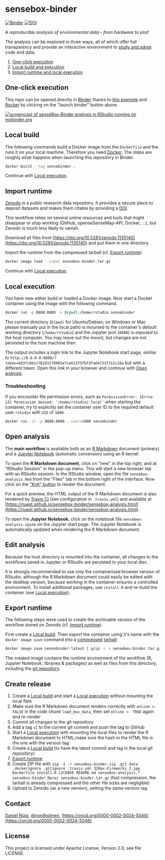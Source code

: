 # sensebox-binder

[![Binder](http://mybinder.org/badge.svg)](http://mybinder.org/v2/gh/nuest/sensebox-binder/master) [![DOI](https://zenodo.org/badge/DOI/10.5281/zenodo.1135139.svg)](https://doi.org/10.5281/zenodo.1135139)

_A reproducible analysis of environmental data - from hardware to plot!_

The analysis can be explored in three ways, all of which offer full transparency and provide an interactive environment to [study and adopt](#edit-analysis) code and data.

1. [One-click execution](#one-click-execution)
1. [Local build and execution](#local-build)
1. [Import runtime and local execution](#import-runtime)

## One-click execution

This repo can be opened directly in [Binder](https://mybinder.org/) thanks to [this example](https://github.com/binder-examples/dockerfile-rstudio) and [Rocker](https://github.com/rocker-org/binder) by clicking on the "launch binder" button above.

[![screencast of senseBox-Binder analysis in RStudio running on mybinder.org](https://media.giphy.com/media/l49JRjO65S0WQ1Kyk/giphy.gif)](https://media.giphy.com/media/l49JRjO65S0WQ1Kyk/giphy.gif)

## Local build

The following commands build a Docker image from the `Dockerfile` and the runs it on your local machine.
Therefore you need [Docker](http://docker.com/).
The steps are roughly what happens when launching this repository in Binder.

```bash
docker build --tag sensebinder .
```

Continue with [Local execution](#local-execution).

## Import runtime

[Zenodo](https://en.wikipedia.org/wiki/Zenodo) is a public research data repository.
It provides a secure place to deposit datasets and makes them citable by providing a [DOI](https://en.wikipedia.org/wiki/Digital_object_identifier).

This workflow relies on several online resources and tools that might disappear or stop working (GitHub, openseSenseMap-API, Docker, ...), but Zenodo is much less likely to vanish.

Download all files from [https://doi.org/10.5281/zenodo.1135140](https://doi.org/10.5281/zenodo.1135140) and put them in one directory.

Import the runtime from the compressed tarball (cf. [Export runtime](#export-runtime)).

```bash
docker image load --input sensebox-binder.tar.gz
```

Continue with [Local execution](#local-execution).

## Local execution

You have now either build or loaded a Docker image.
Now start a Docker container using the image with the following command.

```bash
docker run -p 8888:8888 -v $(pwd):/home/rstudio sensebinder
```

The current directory (`$(pwd)` for Ubuntu/Debian; on Windows or Mac please manually put in the local path) is mounted to the container's default working directory (`/home/rstudio`) and the Jupyter port (`8888`) is exposed to the host computer.
You may leave out the mount, but changes are not persisted to the host machine then.

The output includes a login link to the Jupyter Notebook start page, similar to `http://0.0.0.0:8888/?token=bd3fc8b1176293170965e7ce613f5fbfd7a64733f312c34a` but with a different token.
Open this link in your browser and continue with [Open analysis](#open-analysis).

### Troubleshooting

If you encounter file permission errors, such as `PermissionError: [Errno 13] Permission denied: '/home/rstudio/.local'` when starting the container, try to explicitly set the container user ID to the required default user `rstudio` with `UID` of `1000`.

```bash
docker run -it -p 8888:8888 --user=1000 sensebinder
```

## Open analysis

The **main workflow** is available both as an [R Markdown](http://rmarkdown.rstudio.com/) document (primary) and a [Jupyter Notebook](https://nbformat.readthedocs.io/en/latest/) (automatic conversion) using an R kernel.

To open the **R Markdown document**, click on "new" in the top right, and at "RStudio Session" in the pop-up menu.
This will start a new browser tab with an RStudio session.
In the RStudio window, open the file `sensebox-analysis.Rmd` from the "Files" tab in the bottom right of the interface.
Now click on the ["Knit" button](http://rmarkdown.rstudio.com/authoring_quick_tour.html) to render the document.

For a quick preview, the HTML output of the R Markdown document is also rendered by [Travis CI](http://travis-ci.org/) (see configuration in `.travis.yml`) and available at [https://nuest.github.io/sensebox-binder/sensebox-analysis.html](https://nuest.github.io/sensebox-binder/sensebox-analysis.html).

To open the **Jupyter Notebook**, click on the notebook file `sensebox-analysis.ipynb` on the Jupyter start page.
The Jupyter Notebook is automatically updated when rendering the R Markdown document.

## Edit analysis

Because the host directory is mounted into the container, all changes to the workflows saved in Jupyter or RStudio are persisted to your local disc.

It is strongly recommended to use only the containerised browser version of RStudio, although the R Markdown document could easily be edited with the desktop version, because working in the container ensures a controlled environment.
To install additional packages, use `install.R` and re-build the container (see [Local execution](#local-execution)).

## Export runtime

The following steps were used to create the archivable version of the workflow stored on Zenodo (cf. [Import runtime](#import-runtime)).

First create a [Local build](#local-build).
Then export the container using it's name with the `docker image save` command into a [compressed](https://en.wikipedia.org/wiki/Gzip) [tarball](https://en.wikipedia.org/wiki/Tar_(computing)):

```bash
docker image save sensebinder:latest | gzip -c > sensebox-binder.tar.gz
```

The created image contains the runtime environment of the workflow (R, Jupyter Notebook, libraries & packages) as well as files from this directory, including the [git repository](https://en.wikipedia.org/wiki/Git).

## Create release

1. Create a [Local build](#local-build) and start a [Local execution](#local-execution) without mounting the local files
1. Make sure the R Markdown document renders correctly with `online <- FALSE` in the code chunk `load_box_data`, then set `online <- TRUE` again and re-render
1. Commit all changes to the git repository
1. Add a tag `v1` to the current git commit and push the tag to GitHub
1. Start a [Local execution](#local-execution) with mounting the local files to render the R Markdown document to HTML;make sure the hash in the HTML file is the one with the version tag
1. Create a [Local build](#local-build) (to have the latest commit and tag in the local git repository)
1. [Export runtime]("#export-runtime")
1. Create ZIP file with `zip -1 -r sensebox-binder.zip .git data .dockerignore .gitignore .travis.yml 320px-Fireworks_2.jpg Dockerfile install.R LICENSE README.md sensebox-analysis.* sensebox-binder.Rproj sensebox-binder.tar.gz` (fast compression, the tarball is already compressed and the other file sizes are negligible)
1. Upload to Zenodo (as a new version), setting the same version tag

## Contact

[Daniel Nüst](https://nordholmen.net), [@nordholmen](https://twitter.com/nordholmen), [https://orcid.org/0000-0002-0024-5046](https://orcid.org/0000-0002-0024-5046)

## License

This project is licensed under Apache License, Version 2.0, see file LICENSE.
